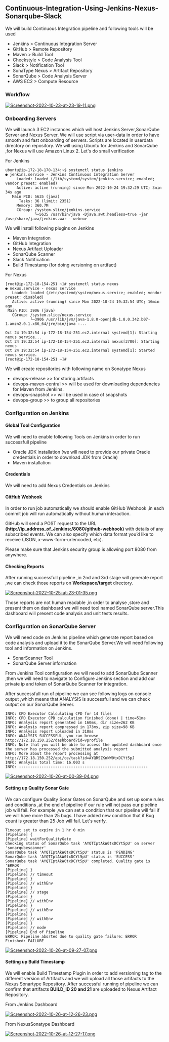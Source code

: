 ## Continuous-Integration-Using-Jenkins-Nexus-Sonarqube-Slack

We will build Continuous Integration pipeline and following tools will be used

* Jenkins > Continuous Integration Server
* GitHub > Remote Repository
* Maven > Build Tool
* Checkstyle > Code Analysis Tool
* Slack > Notification Tool
* SonaType Nexus > Artifact Repository
* SonarQube > Code Analysis Server 
* AWS EC2 > Compute Resource

### Workflow

[![Screenshot-2022-10-23-at-23-19-11.png](https://i.postimg.cc/nzJ15MXK/Screenshot-2022-10-23-at-23-19-11.png)](https://postimg.cc/xk6HNfyq)

### Onboarding Servers

We will launch 3 EC2 instances which will host Jenkins Server,SonarQube Server and Nexus Server. We will use script via user-data in order to have smooth and fast onboarding of servers. Scripts are located in userdata directory on repository. We will using Ubuntu for Jenkins and SonarQube ,for Nexus will use Amazon Linux 2. Let's do small verification

For Jenkins

```
ubuntu@ip-172-18-170-134:~$ systemctl status jenkins
● jenkins.service - Jenkins Continuous Integration Server
     Loaded: loaded (/lib/systemd/system/jenkins.service; enabled; vendor preset: enabled)
     Active: active (running) since Mon 2022-10-24 19:32:29 UTC; 3min 34s ago
   Main PID: 5635 (java)
      Tasks: 36 (limit: 2351)
     Memory: 360.7M
     CGroup: /system.slice/jenkins.service
             └─5635 /usr/bin/java -Djava.awt.headless=true -jar /usr/share/java/jenkins.war --webro>

```

We will install following plugins on Jenkins

* Maven Integration
* GitHub Integration
* Nexus Artifact Uploader
* SonarQube Scanner
* Slack Notification
* Build Timestamp (for doing versioning on artifact)

For Nexus

```
[root@ip-172-18-154-251 ~]# systemctl status nexus
● nexus.service - nexus service
   Loaded: loaded (/etc/systemd/system/nexus.service; enabled; vendor preset: disabled)
   Active: active (running) since Mon 2022-10-24 19:32:54 UTC; 16min ago
 Main PID: 3906 (java)
   CGroup: /system.slice/nexus.service
           └─3906 /usr/lib/jvm/java-1.8.0-openjdk-1.8.0.342.b07-1.amzn2.0.1.x86_64/jre/bin/java -...

Oct 24 19:32:54 ip-172-18-154-251.ec2.internal systemd[1]: Starting nexus service...
Oct 24 19:32:54 ip-172-18-154-251.ec2.internal nexus[3700]: Starting nexus
Oct 24 19:32:54 ip-172-18-154-251.ec2.internal systemd[1]: Started nexus service.
[root@ip-172-18-154-251 ~]# 

```
We will create repositories with following name on Sonatype Nexus


* devops-release >> for storing artifacts
* devops-maven-central >> will be used for downloading dependencies for Maven from Jenkins.
* devops-snapshot >> will be used in case of snapshots
* devops-group >> to group all repositories

### Configuration on Jenkins

####  Global Tool Configuration
We will need to enable following Tools on Jenkins in order to run successfull pipeline

* Oracle JDK installation (we will need to provide our private Oracle credentials in order to download JDK from Oracle)
* Maven installation

#### Credentials

We will need to add Nexus Credentials on Jenkins

#### GitHub Webhook

In order to run job automatically we should enable GitHub Webhook ,in each commit job will run automatically without human interaction.

GitHub will send a POST request to the URL **(http://ip_address_of_Jenkins:/8080/github-webhook)** with details of any subscribed events. We can also specify which data format you’d like to receive (JSON, x-www-form-urlencoded, etc). 

Please make sure that Jenkins security group is allowing port 8080 from anywhere.

#### Checking Reports

After running successfull pipeline ,in 2nd and 3rd stage will generate report ,we can check those reports on **Workspace/target** directory.

[![Screenshot-2022-10-25-at-23-01-35.png](https://i.postimg.cc/x87zNkKf/Screenshot-2022-10-25-at-23-01-35.png)](https://postimg.cc/y3mdw8Qt)

Those reports are not human readable ,in order to analyse ,store and present them on dashboard we will need tool named SonarQube server.This dashboard will present code analysis and unit tests results.

### Configuration on SonarQube Server

We will need code on Jenkins pipeline which generate report based on code analysis and upload it to the SonarQube Server.We will need following tool and information on Jenkins.

* SonarScanner Tool
* SonarQube Server information

From Jenkins Tool configuration we will need to add SonarQube Scanner ,then we will need to navigate to Configure Jenkins section and add our private ip and token of SonarQube Scanner for integration.

After successfull run of pipeline we can see following logs on console output ,which means that ANALYSIS is successfull and we can check output on our SonarQube Server.

```
INFO: CPD Executor Calculating CPD for 14 files
INFO: CPD Executor CPD calculation finished (done) | time=51ms
INFO: Analysis report generated in 160ms, dir size=262 KB
INFO: Analysis report compressed in 173ms, zip size=98 KB
INFO: Analysis report uploaded in 310ms
INFO: ANALYSIS SUCCESSFUL, you can browse http://172.18.150.252/dashboard?id=vprofile
INFO: Note that you will be able to access the updated dashboard once the server has processed the submitted analysis report
INFO: More about the report processing at http://172.18.150.252/api/ce/task?id=AYQRSZKnkW0txDCYt5pJ
INFO: Analysis total time: 16.003 s
INFO: ---------------------------------------------------------

```
[![Screenshot-2022-10-26-at-00-39-04.png](https://i.postimg.cc/3rgCbhgd/Screenshot-2022-10-26-at-00-39-04.png)](https://postimg.cc/YjCWhJDH)


#### Setting up Quality Sonar Gate

We can configure Quality Sonar Gates on SonarQube and set up some rules and conditions ,at the end of pipeline if our rule will not pass our pipeline job will fail. For example ,we can set a condition that our pipeline will fail if we will have more than 25 bugs. I have added new condition that if Bug count is greater than 25 Job will fail. Let's verify.

```
Timeout set to expire in 1 hr 0 min
[Pipeline] {
[Pipeline] waitForQualityGate
Checking status of SonarQube task 'AYQTIptAkW0txDCYt5pU' on server 'sonarqubescanner'
SonarQube task 'AYQTIptAkW0txDCYt5pU' status is 'PENDING'
SonarQube task 'AYQTIptAkW0txDCYt5pU' status is 'SUCCESS'
SonarQube task 'AYQTIptAkW0txDCYt5pU' completed. Quality gate is 'ERROR'
[Pipeline] }
[Pipeline] // timeout
[Pipeline] }
[Pipeline] // withEnv
[Pipeline] }
[Pipeline] // stage
[Pipeline] }
[Pipeline] // withEnv
[Pipeline] }
[Pipeline] // withEnv
[Pipeline] }
[Pipeline] // withEnv
[Pipeline] }
[Pipeline] // node
[Pipeline] End of Pipeline
ERROR: Pipeline aborted due to quality gate failure: ERROR
Finished: FAILURE

```

[![Screenshot-2022-10-26-at-09-27-07.png](https://i.postimg.cc/JtV4KxsF/Screenshot-2022-10-26-at-09-27-07.png)](https://postimg.cc/wR2pjhc5)

#### Setting up Build Timestamp

We will enable Build Timestamp Plugin in order to add versioning tag to the different version of Artifacts and we will upload all those artifacts to the Nexus Sonartype Repository.
After successful running of pipeline we can confirm that artifacts **BUILD_ID 20 and 21** are uploaded to Nexus Artifact Repository.

From Jenkins Dashboard

[![Screenshot-2022-10-26-at-12-26-23.png](https://i.postimg.cc/PxG16L7C/Screenshot-2022-10-26-at-12-26-23.png)](https://postimg.cc/McDcHGqw)

From NexusSonatype Dashboard

[![Screenshot-2022-10-26-at-12-27-17.png](https://i.postimg.cc/52L4B687/Screenshot-2022-10-26-at-12-27-17.png)](https://postimg.cc/686xw6jn)








